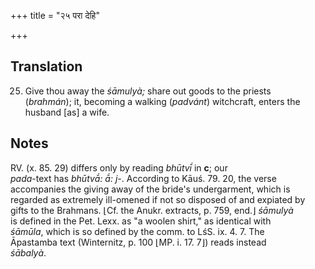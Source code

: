 +++
title = "२५ परा देहि"

+++
## Translation
25. Give thou away the *śāmulyà;* share out goods to the priests  
(*brahmán*); it, becoming a walking (*padvánt*) witchcraft, enters the  
husband \[as\] a wife.

## Notes
RV. (x. 85. 29) differs only by reading *bhūtvī́* in **c**; our  
*pada*-text has *bhūtvā́: ā́: j-*. According to Kāuś. 79. 20, the verse  
accompanies the giving away of the bride's undergarment, which is  
regarded as extremely ill-omened if not so disposed of and expiated by  
gifts to the Brahmans. ⌊Cf. the Anukr. extracts, p. 759, end.⌋ *śāmulyà*  
is defined in the Pet. Lexx. as "a woolen shirt," as identical with  
*śāmūla*, which is so defined by the comm. to LśS. ix. 4. 7. The  
Āpastamba text (Winternitz, p. 100 ⌊MP. i. 17. 7⌋) reads instead  
*śābalyà*.
